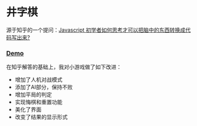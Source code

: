 
# 井字棋 #  
源于知乎的一个提问：[Javascript 初学者如何思考才可以把脑中的东西转换成代码写出来?](https://www.zhihu.com/question/27580342/answer/37209539)  
###   [Demo](https://lusiyu.cn/tictactoe/index.html)    ###  

在知乎解答的基础上，我对小游戏做了如下改进：
* 增加了人机对战模式
* 添加了AI部分，保持不败
* 增加平局的判定
* 实现悔棋和重置功能
* 美化了界面
* 改变了结果的显示形式
